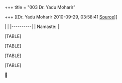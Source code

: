 +++
title = "003 Dr. Yadu Moharir"

+++
[[Dr. Yadu Moharir	2010-09-29, 03:58:41 [Source](https://groups.google.com/g/bvparishat/c/0mUsO0cQIr8)]]



|          | |----------| | Namaste: |

[TABLE]

[TABLE]

[TABLE]

[TABLE]



